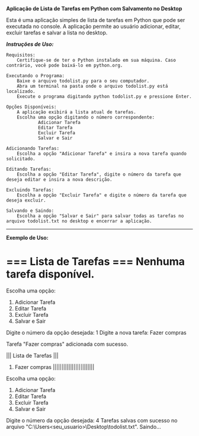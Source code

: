 **Aplicação de Lista de Tarefas em Python com Salvamento no Desktop**

Esta é uma aplicação simples de lista de tarefas em Python que pode ser executada no console. A aplicação permite ao usuário adicionar, editar, excluir tarefas e salvar a lista no desktop.

***Instruções de Uso:***

    Requisitos:
        Certifique-se de ter o Python instalado em sua máquina. Caso contrário, você pode baixá-lo em python.org.

    Executando o Programa:
        Baixe o arquivo todolist.py para o seu computador.
        Abra um terminal na pasta onde o arquivo todolist.py está localizado.
        Execute o programa digitando python todolist.py e pressione Enter.

    Opções Disponíveis:
        A aplicação exibirá a lista atual de tarefas.
        Escolha uma opção digitando o número correspondente:
                Adicionar Tarefa
                Editar Tarefa
                Excluir Tarefa
                Salvar e Sair

    Adicionando Tarefas:
        Escolha a opção "Adicionar Tarefa" e insira a nova tarefa quando solicitado.

    Editando Tarefas:
        Escolha a opção "Editar Tarefa", digite o número da tarefa que deseja editar e insira a nova descrição.

    Excluindo Tarefas:
        Escolha a opção "Excluir Tarefa" e digite o número da tarefa que deseja excluir.

    Salvando e Saindo:
        Escolha a opção "Salvar e Sair" para salvar todas as tarefas no arquivo todolist.txt no desktop e encerrar a aplicação.
        

_____________________________________________________________________________________________________________________________________


**Exemplo de Uso:**


=== Lista de Tarefas ===
Nenhuma tarefa disponível.
========================

Escolha uma opção:
1. Adicionar Tarefa
2. Editar Tarefa
3. Excluir Tarefa
4. Salvar e Sair

Digite o número da opção desejada: 1
Digite a nova tarefa: Fazer compras

Tarefa "Fazer compras" adicionada com sucesso.

||| Lista de Tarefas |||
1. Fazer compras
||||||||||||||||||||||||

Escolha uma opção:
1. Adicionar Tarefa
2. Editar Tarefa
3. Excluir Tarefa
4. Salvar e Sair

Digite o número da opção desejada: 4
Tarefas salvas com sucesso no arquivo "C:\Users\<seu_usuario>\Desktop\todolist.txt".
Saindo...
